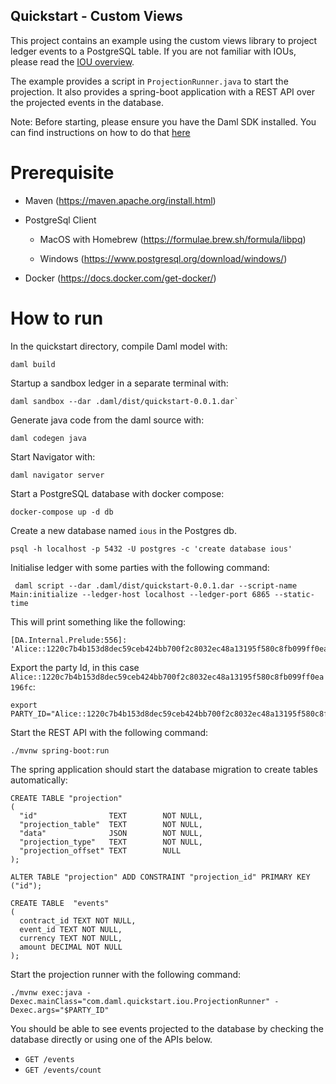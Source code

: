 ## Quickstart - Custom Views
This project contains an example using the custom views library to project ledger events to a PostgreSQL table. If you 
are not familiar with IOUs, please read the [IOU overview](https://docs.daml.com/app-dev/bindings-java/quickstart.html#tutorials-iou-overview).

The example provides a script in `ProjectionRunner.java` to start the projection. It also provides a spring-boot
application with a REST API over the projected events in the database.

Note: Before starting, please ensure you have the Daml SDK installed. You can find instructions on how to do that [here](https://docs.daml.com/getting-started/installation.html#installing-the-sdk)

# Prerequisite

 - Maven (https://maven.apache.org/install.html)

 - PostgreSql Client
   
   - MacOS with Homebrew (https://formulae.brew.sh/formula/libpq)

   - Windows (https://www.postgresql.org/download/windows/)

 - Docker (https://docs.docker.com/get-docker/)

# How to run

In the quickstart directory, compile Daml model with: 

    daml build

Startup a sandbox ledger in a separate terminal with: 

    daml sandbox --dar .daml/dist/quickstart-0.0.1.dar`

Generate java code from the daml source with: 

    daml codegen java

Start Navigator with: 

    daml navigator server

Start a PostgreSQL database with docker compose:

    docker-compose up -d db

Create a new database named `ious` in the Postgres db.

    psql -h localhost -p 5432 -U postgres -c 'create database ious'

Initialise ledger with some parties with the following command:

     daml script --dar .daml/dist/quickstart-0.0.1.dar --script-name Main:initialize --ledger-host localhost --ledger-port 6865 --static-time

This will print something like the following:

    [DA.Internal.Prelude:556]: 'Alice::1220c7b4b153d8dec59ceb424bb700f2c8032ec48a13195f580c8fb099ff0ea196fc'

Export the party Id, in this case `Alice::1220c7b4b153d8dec59ceb424bb700f2c8032ec48a13195f580c8fb099ff0ea196fc`:

    export PARTY_ID="Alice::1220c7b4b153d8dec59ceb424bb700f2c8032ec48a13195f580c8fb099ff0ea196fc"

Start the REST API with the following command:

    ./mvnw spring-boot:run

The spring application should start the database migration to create tables automatically:

    CREATE TABLE "projection"
    (
      "id"                TEXT        NOT NULL,
      "projection_table"  TEXT        NOT NULL,
      "data"              JSON        NOT NULL,
      "projection_type"   TEXT        NOT NULL,
      "projection_offset" TEXT        NULL
    );

    ALTER TABLE "projection" ADD CONSTRAINT "projection_id" PRIMARY KEY ("id");

    CREATE TABLE  "events"
    (
      contract_id TEXT NOT NULL,
      event_id TEXT NOT NULL,
      currency TEXT NOT NULL,
      amount DECIMAL NOT NULL
    );

Start the projection runner with the following command:

    ./mvnw exec:java -Dexec.mainClass="com.daml.quickstart.iou.ProjectionRunner" -Dexec.args="$PARTY_ID"

You should be able to see events projected to the database by checking the database directly or using one of the APIs below.
- `GET /events`
- `GET /events/count`
